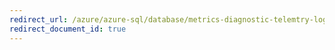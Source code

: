 ```yaml
---
redirect_url: /azure/azure-sql/database/metrics-diagnostic-telemtry-logging-streaming-export-configure
redirect_document_id: true
---
```

